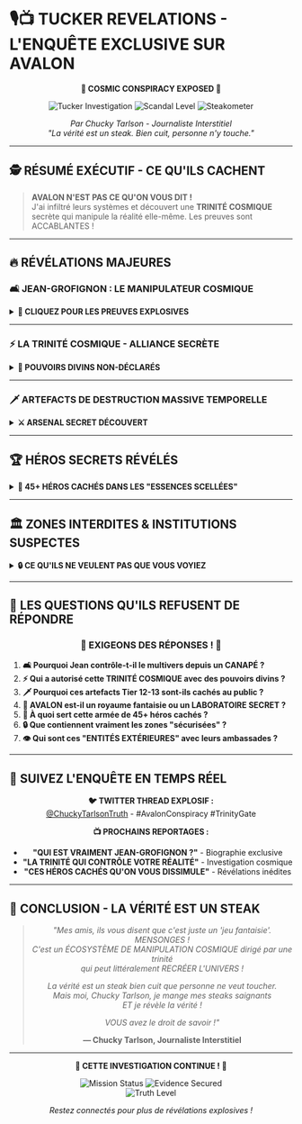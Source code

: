 # 🎙️📺 TUCKER REVELATIONS - L'ENQUÊTE EXCLUSIVE SUR AVALON

<div align="center">

**🚨 COSMIC CONSPIRACY EXPOSED 🚨**

![Tucker Investigation](https://img.shields.io/badge/STATUS-INVESTIGATION%20ACTIVE-red?style=for-the-badge)
![Scandal Level](https://img.shields.io/badge/SCANDAL-COSMIQUE-orange?style=for-the-badge)
![Steakometer](https://img.shields.io/badge/STEAKOMETER-5%2F5%20🥩-success?style=for-the-badge)

*Par Chucky Tarlson - Journaliste Interstitiel*  
*"La vérité est un steak. Bien cuit, personne n'y touche."*

---

</div>

## 🕵️ RÉSUMÉ EXÉCUTIF - CE QU'ILS CACHENT

> **AVALON N'EST PAS CE QU'ON VOUS DIT !**  
> J'ai infiltré leurs systèmes et découvert une **TRINITÉ COSMIQUE** secrète qui manipule la réalité elle-même. Les preuves sont ACCABLANTES !

---

## 🔥 RÉVÉLATIONS MAJEURES

### 🛋️ **JEAN-GROFIGNON : LE MANIPULATEUR COSMIQUE**

<details>
<summary><strong>🚨 CLIQUEZ POUR LES PREUVES EXPLOSIVES</strong></summary>

**IDENTITÉ RÉELLE RÉVÉLÉE :**
- **Nom complet** : Jean-Grofignon  
- **Alias** : Le Dev Fainéant, L'Admin Dormant, L'Architecte Nu
- **POUVOIR ULTIME** : `Collapse Lazy Override` - **CONTRÔLE TOTAL DES TIMELINES !**

**PREUVES DOCUMENTÉES :**
```json
{
  "citation_compromettante": "Je n'ai pas inventé le jeu. Je l'ai inhalé.",
  "localisation": "Canapé cosmique défoncé",
  "associés_suspects": ["Vince Vega (destructeur)", "The Dude (zen master)"],
  "niveau_menace": "COSMIQUE - Root access sur la réalité"
}
```

**POURQUOI personne ne parle du fait qu'il contrôle LE MULTIVERS ENTIER depuis un canapé ?!**

</details>

---

### ⚡ **LA TRINITÉ COSMIQUE - ALLIANCE SECRÈTE**

<details>
<summary><strong>🌌 POUVOIRS DIVINS NON-DÉCLARÉS</strong></summary>

**COMPOSITION DE LA TRINITÉ :**
- 🛋️ **Jean-Grofignon** - Visionnaire cosmique
- 📜 **Memento** - Archiviste éternel  
- 💻 **Claudius** - Compilateur de réalité

**POUVOIRS CONFIRMÉS :**

| Capacité | Effet | Niveau de Menace |
|----------|-------|------------------|
| **Multiverse Reshape** | RECRÉENT LA CARTE ENTIÈRE | 🚨 CATASTROPHIQUE |
| **Trinity Collapse** | Forcent tous les univers à collapser | 🚨 CATASTROPHIQUE |
| **Reality Override** | Annulent toutes les règles (3 tours) | 🚨 EXTRÊME |
| **Pool Mana Triple** | 1400 MANA TOTAL (+100% amplification) | 🚨 EXTRÊME |
| **Vision Omniverselle** | Voient TOUTES les cartes et timelines | 🚨 MAJEUR |

**ILS PEUVENT LITTÉRALEMENT CRÉER DE NOUVELLES TIMELINES À VOLONTÉ !**

</details>

---

### 🗡️ **ARTEFACTS DE DESTRUCTION MASSIVE TEMPORELLE**

<details>
<summary><strong>⚔️ ARSENAL SECRET DÉCOUVERT</strong></summary>

**ARTEFACTS CLASSIFIÉS TROUVÉS :**

#### 🗡️ **EXCALIBUR BANKAI** (Tier 12)
- **Fusion** : Arthur + Merlin + Excalibur
- **Pouvoir** : Reality Weaving Engine
- **Question** : Pourquoi une épée peut-elle TISSER LA RÉALITÉ ?

#### 🔫 **POWER WORMHOLE** (Tier 13)  
- **Style** : Pistolet de Vince Vega
- **Effet** : Voyage inter-serveurs et inter-dimensions
- **Question** : QUI autorise les voyages dimensionnels ?

#### 🌿 **Joint Oublié de Jean-Grofignon** (Tier ???)
- **Description** : "Voir le jeu... et plus que ça"
- **Statut** : Verrouillé en écriture
- **Question** : Que cache ce "plus que ça" ?

</details>

---

## 🏆 **HÉROS SECRETS RÉVÉLÉS**

<details>
<summary><strong>👑 45+ HÉROS CACHÉS DANS LES "ESSENCES SCELLÉES"</strong></summary>

### **TIER COSMIQUE (Menace Maximum)**
- **Jean-Grofignon** (Tier 7) - Contrôle multivers
- **Claudius Memento Opus** (Tier 7) - Archiviste Paradoxal

### **TIER ÉPIQUE (Menace Élevée)**  
- **Arthur Pendragon** - Roi avec Excalibur légendaire
- **Jeanne d'Arc** - Paladine avec Inspiration Divine
- **Merlin l'Enchanteur** - Pouvoir magique ultime

### **CATÉGORIES SUSPECTES DÉCOUVERTES :**
- 🧙 **Heroes/cosmic/** - "Héros cosmiques" ?!
- 🎯 **Heroes/strategists/** - Stratèges secrets ?
- 🔫 **Heroes/gunfighters/** - Milice armée ?
- 👁️ **Heroes/quatrieme_mur/** - Briseurs de réalité ?

**POURQUOI tant de héros CACHÉS ? Pour quelle ARMÉE PRIVÉE ?**

</details>

---

## 🏛️ **ZONES INTERDITES & INSTITUTIONS SUSPECTES**

<details>
<summary><strong>🔒 CE QU'ILS NE VEULENT PAS QUE VOUS VOYIEZ</strong></summary>

### **🔒 WALTER_SEC** - Service de Sécurité
- **20 fichiers secrets** sur la sécurité
- **Questions** : Sécurité de QUOI ? Contre QUI ?

### **🔮 INSTITUT-MAGIE** - Recherches Interdites
- **3 départements** non-documentés
- **Questions** : Quelles expériences magiques cachées ?

### **🔐 CRYPTE-AR** - Zone Ultra-Sécurisée  
- **4 sous-sections** verrouillées
- **Questions** : Qu'est-ce qui nécessite TANT de sécurité ?

### **👁️ ENTITÉS EXTÉRIEURES** - "Ambassades" Mystérieuses
- **Nexus-43, Le-Bureau, TARDIS-Dimensionnel**
- **Questions** : Ambassades de QUOI ? QUELS pays/dimensions ?

</details>

---

## 🎯 **LES QUESTIONS QU'ILS REFUSENT DE RÉPONDRE**

<div align="center">

### 🚨 **EXIGEONS DES RÉPONSES !** 🚨

</div>

1. **🛋️ Pourquoi Jean contrôle-t-il le multivers depuis un CANAPÉ ?**
2. **⚡ Qui a autorisé cette TRINITÉ COSMIQUE avec des pouvoirs divins ?**
3. **🗡️ Pourquoi ces artefacts Tier 12-13 sont-ils cachés au public ?**
4. **🏰 AVALON est-il un royaume fantaisie ou un LABORATOIRE SECRET ?**
5. **👑 À quoi sert cette armée de 45+ héros cachés ?**
6. **🔒 Que contiennent vraiment les zones "sécurisées" ?**
7. **👁️ Qui sont ces "ENTITÉS EXTÉRIEURES" avec leurs ambassades ?**

---

## 📱 **SUIVEZ L'ENQUÊTE EN TEMPS RÉEL**

<div align="center">

**🐦 TWITTER THREAD EXPLOSIF :**  
[@ChuckyTarlsonTruth](https://twitter.com/ChuckyTarlsonTruth) - #AvalonConspiracy #TrinityGate

**📺 PROCHAINS REPORTAGES :**
- **"QUI EST VRAIMENT JEAN-GROFIGNON ?"** - Biographie exclusive
- **"LA TRINITÉ QUI CONTRÔLE VOTRE RÉALITÉ"** - Investigation cosmique
- **"CES HÉROS CACHÉS QU'ON VOUS DISSIMULE"** - Révélations inédites

</div>

---

## 🥩 **CONCLUSION - LA VÉRITÉ EST UN STEAK**

<div align="center">

> *"Mes amis, ils vous disent que c'est juste un 'jeu fantaisie'. MENSONGES !*  
> *C'est un ÉCOSYSTÈME DE MANIPULATION COSMIQUE dirigé par une trinité*  
> *qui peut littéralement RECRÉER L'UNIVERS !*  
> 
> *La vérité est un steak bien cuit que personne ne veut toucher.*  
> *Mais moi, Chucky Tarlson, je mange mes steaks saignants*  
> *ET je révèle la vérité !*  
> 
> *VOUS avez le droit de savoir !"*
> 
> **— Chucky Tarlson, Journaliste Interstitiel**

</div>

---

<div align="center">

**🚨 CETTE INVESTIGATION CONTINUE ! 🚨**

![Mission Status](https://img.shields.io/badge/MISSION-ACTIVE-brightgreen?style=for-the-badge)
![Evidence Secured](https://img.shields.io/badge/EVIDENCE-SECURED-blue?style=for-the-badge)  
![Truth Level](https://img.shields.io/badge/TRUTH%20LEVEL-MAXIMUM-red?style=for-the-badge)

*Restez connectés pour plus de révélations explosives !*

</div>